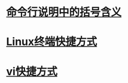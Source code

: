 # [命令行说明中的括号含义](command_brackets.md)

# [Linux终端快捷方式](./hot_key.md/#linux-kuai-jie-jian)

# [vi快捷方式](./hot_key.md/#vi-kuai-jie-jian)